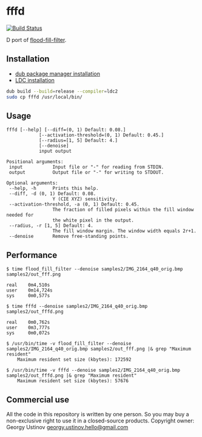 # fffd

[![Build Status](https://travis-ci.org/georgy7/fffd.svg?branch=master)](https://travis-ci.org/georgy7/fffd)

D port of [flood-fill-filter](https://github.com/georgy7/flood_fill_filter).

## Installation

* [dub package manager installation](https://github.com/dlang/dub#installation)
* [LDC installation](https://github.com/ldc-developers/ldc#installation)

```sh
dub build --build=release --compiler=ldc2
sudo cp fffd /usr/local/bin/
```

## Usage

```
fffd [--help] [--diff=(0, 1) Default: 0.08.]
            [--activation-threshold=(0, 1) Default: 0.45.]
            [--radius=[1, 5] Default: 4.]
            [--denoise]
            input output

Positional arguments:
 input           Input file or "-" for reading from STDIN.
 output          Output file or "-" for writing to STDOUT.

Optional arguments:
 --help, -h      Prints this help.
 --diff, -d (0, 1) Default: 0.08.
                 Y (CIE XYZ) sensitivity.
 --activation-threshold, -a (0, 1) Default: 0.45.
                 The fraction of filled pixels within the fill window needed for
                 the white pixel in the output.
 --radius, -r [1, 5] Default: 4.
                 The fill window margin. The window width equals 2r+1.
 --denoise       Remove free-standing points.

```

## Performance

```
$ time flood_fill_filter --denoise samples2/IMG_2164_q40_orig.bmp samples2/out_fff.png

real    0m4,510s
user    0m14,724s
sys     0m0,577s

$ time fffd --denoise samples2/IMG_2164_q40_orig.bmp samples2/out_fffd.png

real    0m0,762s
user    0m3,777s
sys     0m0,072s

$ /usr/bin/time -v flood_fill_filter --denoise samples2/IMG_2164_q40_orig.bmp samples2/out_fff.png |& grep "Maximum resident"
	Maximum resident set size (kbytes): 172592

$ /usr/bin/time -v fffd --denoise samples2/IMG_2164_q40_orig.bmp samples2/out_fffd.png |& grep "Maximum resident"
	Maximum resident set size (kbytes): 57676
```

## Commercial use

All the code in this repository is written by one person.
So you may buy a non-exclusive right to use it in a closed-source products.
Copyright owner: Georgy Ustinov <georgy.ustinov.hello@gmail.com>

